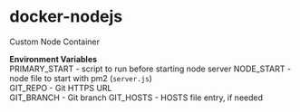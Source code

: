 # docker-nodejs
Custom Node Container

**Environment Variables**  
PRIMARY_START - script to run before starting node server
NODE_START - node file to start with pm2 (`server.js`)  
GIT_REPO - Git HTTPS URL  
GIT_BRANCH - Git branch
GIT_HOSTS - HOSTS file entry, if needed
